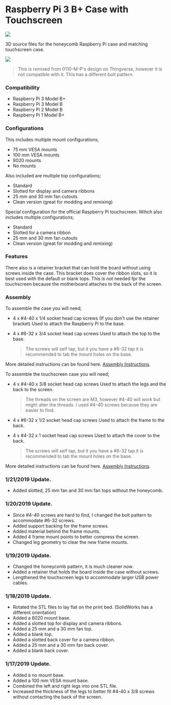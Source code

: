 # Raspberry Pi 3 B+ Case with Touchscreen
![](https://img.shields.io/github/last-commit/mkellsy/rpi-case-model.svg?colorB=%23999999&label=updated&logo=github&logoColor=%2364b5f6&style=popout-square)

3D source files for the honeycomb Raspberry Pi case and matching touchscreen case.

![](https://github.com/mkellsy/rpi-case-model/raw/master/RENDERINGS/RTS-EXPLODED.PNG)

> This is remixed from 0110-M-P's design on Thingverse, however it is not compatible with it. This has a different bolt pattern.

### Compatibility
- Raspberry Pi 3 Model B+
- Raspberry Pi 3 Model B
- Raspberry Pi 2 Model B
- Raspberry Pi 1 Model B+

### Configurations
This includes multiple mount configurations;
- 75 mm VESA mounts
- 100 mm VESA mounts
- 8020 mounts
- No mounts

Also included are multiple top configurations;
- Standard
- Slotted for display and camera ribbons
- 25 mm and 30 mm fan cutouts
- Clean version (great for modding and remixing)

Special configuration for the official Raspberry Pi touchscreen. Wihch also includes multiple configurations;
- Standard
- Slotted for a camera ribbon
- 25 mm and 30 mm fan cutouts
- Clean version (great for modding and remixing)

### Features
There also is a retainer bracket that can hold the board without using screws inside the case. This bracket does cover the ribbon slots, so it is best used with the default or blank tops. This is not needed fpr the touchscreen because the motherboard attaches to the back of the screen.

### Assembly
To assemble the case you will need;
- 4 x #4-40 x 1/4 socket head cap screws (If you don't use the retainer bracket)
  Used to attach the Raspberry Pi to the base.

- 4 x #6-32 x 3/4 socket head cap screws
  Used to attach the top to the base.

  > The screws will self tap, but it you have a #6-32 tap it is recommended to tab the mount holes on the base.

More detailed instructions can be found here. [Assembly Instructions](https://github.com/mkellsy/rpi-case-model/blob/master/RPI-ASSEMBLY.md).

To assemble the touchscreen case you will need;
- 4 x #4-40 x 3/8 socket head cap screws
  Used to attach the legs and the back to the screen. 

  > The threads on the screen are M3, however #4-40 will work but might alter the threads. I used #4-40 screws because they are easier to find.

- 4 x #6-32 x 1/2 socket head cap screws
  Used to attach the frame to the back.

- 4 x #4-32 x 1 socket head cap screws
  Used to attach the cover to the back.
  
  > The screws will self tap, but it you have a #6-32 tap it is recommended to tab the mount holes on the base.

More detailed instructions can be found here. [Assembly Instructions](https://github.com/mkellsy/rpi-case-model/blob/master/RTS-ASSEMBLY.md).

### 1/21/2019 Update.
- Added slotted, 25 mm fan and 30 mm fan tops without the honeycomb.

### 1/20/2019 Update.
- Since #4-40 screws are hard to find, I changed the bolt pattern to accommodate #6-32 screws.
- Added support backing for the frame screws.
- Added material behind the frame mounts.
- Added 4 frame mount points to better compress the screen.
- Changed leg geometry to clear the new frame mounts.

### 1/19/2019 Update.
- Changed the honeycomb pattern, it is much cleaner now.
- Added a retainer that holds the board inside the case without screws.
- Lengthened the touchscreen legs to accommodate larger USB power cables.

### 1/18/2019 Update.
- Rotated the STL files to lay flat on the print bed. (SolidWorks has a different orientation)
- Added a 8020 mount base.
- Added a slotted top for display and camera ribbons.
- Added a 25 mm and a 30 mm fan top.
- Added a blank top.
- Added a slotted back cover for a camera ribbon.
- Added a 25 mm and a 30 mm fan back cover.
- Added a blank back cover.

### 1/17/2019 Update.
- Added a no mount base.
- Added a 100 mm VESA mount base.
- Combined the left and right legs into one STL file.
- Increased the thickness of the legs to better fit #4-40 x 3/8 screws without contacting the back of the screen.
